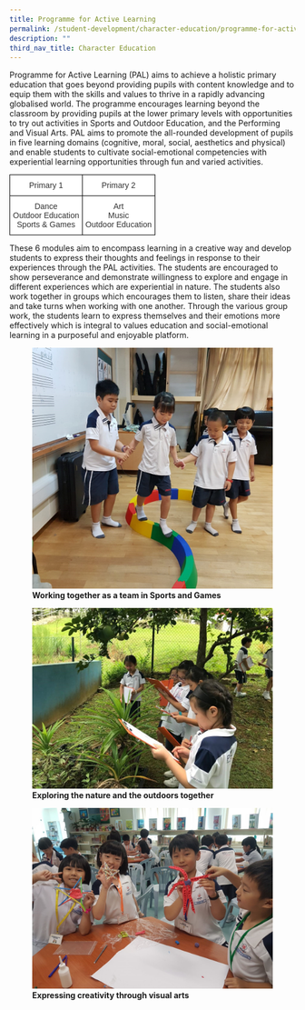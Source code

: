 ```yaml
---
title: Programme for Active Learning
permalink: /student-development/character-education/programme-for-active-learning/
description: ""
third_nav_title: Character Education
---
```

Programme for Active Learning (PAL) aims to achieve a holistic primary education that goes beyond providing pupils with content knowledge and to equip them with the skills and values to thrive in a rapidly advancing globalised world. The programme encourages learning beyond the classroom by providing pupils at the lower primary levels with opportunities to try out activities in Sports and Outdoor Education, and the Performing and Visual Arts. PAL aims to promote the all-rounded development of pupils in five learning domains (cognitive, moral, social, aesthetics and physical) and enable students to cultivate social-emotional competencies with experiential learning opportunities through fun and varied activities.

<style type="text/css">
.tg  {border-collapse:collapse;border-spacing:0;}
.tg td{border-color:black;border-style:solid;border-width:1px;font-family:Arial, sans-serif;font-size:14px;
  overflow:hidden;padding:10px 5px;word-break:normal;}
.tg th{border-color:black;border-style:solid;border-width:1px;font-family:Arial, sans-serif;font-size:14px;
  font-weight:normal;overflow:hidden;padding:10px 5px;word-break:normal;}
.tg .tg-tlx9{background-color:#FFF;color:#333;text-align:center;vertical-align:top}
.tg .tg-2rp9{background-color:#FFF;color:#333;text-align:center;vertical-align:middle}
</style>
<table class="tg">
<thead>
  <tr>
    <th class="tg-2rp9">Primary 1	</th>
    <th class="tg-2rp9">Primary 2</th>
  </tr>
</thead>
<tbody>
  <tr>
    <td class="tg-tlx9">Dance<br>Outdoor Education<br>Sports &amp; Games</td>
    <td class="tg-tlx9"><span style="background-color:initial">Art</span><br>Music<br><span style="background-color:initial">Outdoor Education</span></td>
  </tr>
</tbody>
</table>

These 6 modules aim to encompass learning in a creative way and develop students to express their thoughts and feelings in response to their experiences through the PAL activities. The students are encouraged to show perseverance and demonstrate willingness to explore and engage in different experiences which are experiential in nature. The students also work together in groups which encourages them to listen, share their ideas and take turns when working with one another. Through the various group work, the students learn to express themselves and their emotions more effectively which is integral to values education and social-emotional learning in a purposeful and enjoyable platform.

<figure>
<img src="/images/Working%20together%20as%20team%20in%20Sports%20and%20Games.jpg">
<figcaption> <strong>Working together as a team in Sports and Games</strong> </figcaption>
</figure>

<figure>
<img src="/images/Exploring%20nature%20and%20outdoors.jpg">
<figcaption> <strong>Exploring the nature and the outdoors together</strong> </figcaption>
</figure>

<figure>
<img src="/images/Expressing%20creative%20visual%20arts.jpg">
<figcaption> <strong>Expressing creativity through visual arts</strong> </figcaption>
</figure>